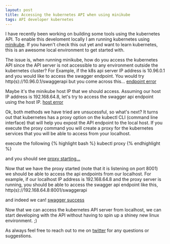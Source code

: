 ```yaml
---
layout: post
title: Accessing the kubernetes API when using minikube
tags: API developer kubernetes
---
```


I have recently been working on building some tools using the kubernetes API. To enable this develoment locally I am running kubernetes using [minikube](https://github.com/kubernetes/minikube). If you haven't check this out yet and want to learn kubernetes, this is an awesome local environment to get started with.

The issue is, when running minikube, how do you access the kubernetes API since the API server is not accessible to any environment outside the kubernetes cluster? For Example, if the k8s api server IP address is 10.96.0.1 and you would like to access the swagger endpoint. You would try http(s)://10.96.0.1/swaggerapi but you come across this...
[endpoint error](../images/2017-12-16-00/kube-api-error.png)

Maybe it's the minikube host IP that we should access. Assuming our host IP address is 192.168.64.8, let's try to access the swagger api endpoint using the host IP.
[host error](../images/2017-12-16-00/kubeapi-unavailable.png)

Ok, both methods we have tried are unsucessful, so what's next? It turns out that kubernetes has a proxy option on the kubectl CLI (command line interface) that will help you expost the API endpoint to the local host. If you execute the proxy command you will create a proxy for the kubernetes services that you will be able to access from your localhost.

execute the following
{% highlight bash %}
kubectl proxy
{% endhighlight %}

and you should see
[proxy starting...](../images/2017-12-16-00/proxy-starting.png)

Now that we have the proxy started (note that it is listening on port 8001) we should be able to access the api endpoints from our localhost. For example, if our localhost IP address is 192.168.64.8 and the proxy server is running, you should be able to access the swagger api endpoint like this, http(s)://192.168.64.8:8001/swaggerapi

and indeed we can!
[swagger success](../images/2017-12-16-00/kubeapi-swagger.png)

Now that we can access the kubernetes API server from localhost, we can start developing with the API without having to spin up a shiney new linux environment. ;)

As always feel free to reach out to me on [twitter](http://twitter.com/johnmcbride) for any questions or suggestions.